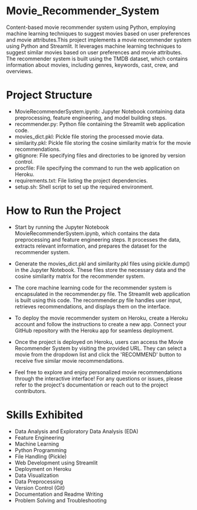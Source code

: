 # Movie_Recommender_System
<p>Content-based movie recommender system using Python, employing machine learning techniques to suggest movies based on user preferences and movie attributes.This project implements a movie recommender system using Python and Streamlit. It leverages machine learning techniques to suggest similar movies based on user preferences and movie attributes. The recommender system is built using the TMDB dataset, which contains information about movies, including genres, keywords, cast, crew, and overviews.</p>

# Project Structure
* MovieRecommenderSystem.ipynb: Jupyter Notebook containing data preprocessing, feature engineering, and model building steps.<br>
* recommender.py: Python file containing the Streamlit web application code.<br>
* movies_dict.pkl: Pickle file storing the processed movie data.<br>
* similarity.pkl: Pickle file storing the cosine similarity matrix for the movie recommendations.<br>
* gitignore: File specifying files and directories to be ignored by version control.<br>
* procfile: File specifying the command to run the web application on Heroku.<br>
* requirements.txt: File listing the project dependencies.<br>
* setup.sh: Shell script to set up the required environment.<br>

# How to Run the Project
* Start by running the Jupyter Notebook MovieRecommenderSystem.ipynb, which contains the data preprocessing and feature engineering steps. It processes the data, extracts relevant information, and prepares the dataset for the recommender system.

* Generate the movies_dict.pkl and similarity.pkl files using pickle.dump() in the Jupyter Notebook. These files store the necessary data and the cosine similarity matrix for the recommender system.

* The core machine learning code for the recommender system is encapsulated in the recommender.py file. The Streamlit web application is built using this code. The recommender.py file handles user input, retrieves recommendations, and displays them on the interface.

* To deploy the movie recommender system on Heroku, create a Heroku account and follow the instructions to create a new app. Connect your GitHub repository with the Heroku app for seamless deployment.

* Once the project is deployed on Heroku, users can access the Movie Recommender System by visiting the provided URL. They can select a movie from the dropdown list and click the 'RECOMMEND' button to receive five similar movie recommendations.

* Feel free to explore and enjoy personalized movie recommendations through the interactive interface! For any questions or issues, please refer to the project's documentation or reach out to the project contributors.

# Skills Exhibited
* Data Analysis and Exploratory Data Analysis (EDA)<br>
* Feature Engineering<br>
* Machine Learning<br>
* Python Programming<br>
* File Handling (Pickle)<br>
* Web Development using Streamlit<br>
* Deployment on Heroku<br>
* Data Visualization<br>
* Data Preprocessing<br>
* Version Control (Git)<br>
* Documentation and Readme Writing<br>
* Problem Solving and Troubleshooting<br>
